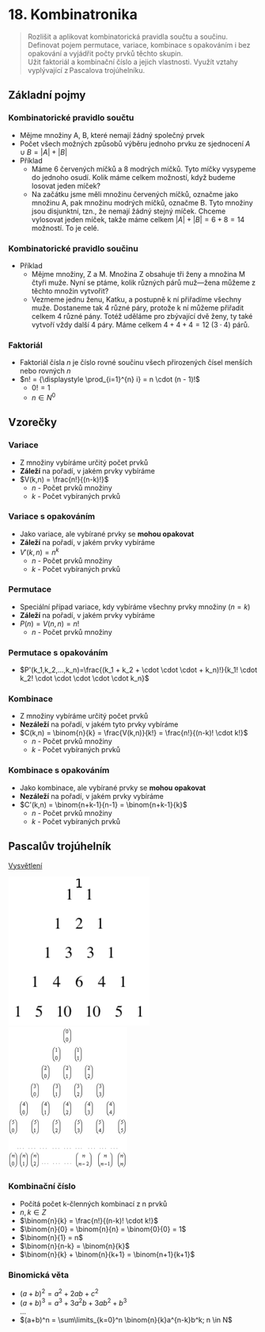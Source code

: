 # 18. Kombinatronika

> Rozlišit a aplikovat kombinatorická pravidla součtu a součinu. \
> Definovat pojem permutace, variace, kombinace s opakováním i bez opakování a vyjádřit počty prvků těchto skupin. \
> Užit faktoriál a kombinační číslo a jejich vlastnosti. Využít vztahy vyplývající z Pascalova trojúhelníku.

## Základní pojmy

### Kombinatorické pravidlo součtu

- Mějme množiny A, B, které nemají žádný společný prvek
- Počet všech možných způsobů výběru jednoho prvku ze sjednocení $A ∪ B = |A| + |B|$
- Příklad
  - Máme 6 červených míčků a 8 modrých míčků. Tyto míčky vysypeme do jednoho osudí. Kolik máme celkem možností, když budeme losovat jeden míček?
  - Na začátku jsme měli množinu červených míčků, označme jako množinu A, pak množinu modrých míčků, označme B. Tyto množiny jsou disjunktní, tzn., že nemají žádný stejný míček. Chceme vylosovat jeden míček, takže máme celkem $|A| + |B| = 6 + 8 = 14$ možností. To je celé.

### Kombinatorické pravidlo součinu

- Příklad
  - Mějme množiny, Z a M. Množina Z obsahuje tři ženy a množina M čtyři muže. Nyní se ptáme, kolik různých párů muž—žena můžeme z těchto množin vytvořit?
  - Vezmeme jednu ženu, Katku, a postupně k ní přiřadíme všechny muže. Dostaneme tak 4 různé páry, protože k ní můžeme přiřadit celkem 4 různé pány. Totéž uděláme pro zbývající dvě ženy, ty také vytvoří vždy další 4 páry. Máme celkem $4 + 4 + 4 = 12 \ (3 \cdot 4)$ párů.

### Faktoriál

- Faktoriál čísla $n$ je číslo rovné součinu všech přirozených čísel menších nebo rovných $n$
- $n! = {\displaystyle \prod_{i=1}^{n} i} = n \cdot (n - 1)!$
  - $0! = 1$
  - $n \in N^0$

## Vzorečky

### Variace

- Z množiny vybíráme určitý počet prvků
- **Záleží** na pořadí, v jakém prvky vybíráme
- $V(k,n) = \frac{n!}{(n-k)!}$
  - $n$ - Počet prvků množiny
  - $k$ - Počet vybíraných prvků

### Variace s opakováním

- Jako variace, ale vybírané prvky se **mohou opakovat**
- **Záleží** na pořadí, v jakém prvky vybíráme
- $V'(k,n) = n^k$
  - $n$ - Počet prvků množiny
  - $k$ - Počet vybíraných prvků

### Permutace

- Speciální případ variace, kdy vybíráme všechny prvky množiny ($n = k$)
- **Záleží** na pořadí, v jakém prvky vybíráme
- $P(n) = V(n,n) = n!$
  - $n$ - Počet prvků množiny

### Permutace s opakováním

- $P'(k_1,k_2,...,k_n)=\frac{(k_1 + k_2 + \cdot \cdot \cdot + k_n)!}{k_1! \cdot k_2! \cdot \cdot \cdot \cdot \cdot k_n}$

### Kombinace

- Z množiny vybíráme určitý počet prvků
- **Nezáleží** na pořadí, v jakém tyto prvky vybíráme
- $C(k,n) = \binom{n}{k} = \frac{V(k,n)}{k!} = \frac{n!}{(n-k)! \cdot k!}$
  - $n$ - Počet prvků množiny
  - $k$ - Počet vybíraných prvků

### Kombinace s opakováním

- Jako kombinace, ale vybírané prvky se **mohou opakovat**
- **Nezáleží** na pořadí, v jakém prvky vybíráme
- $C'(k,n) = \binom{n+k-1}{n-1} = \binom{n+k-1}{k}$
  - $n$ - Počet prvků množiny
  - $k$ - Počet vybíraných prvků

## Pascalův trojúhelník

[Vysvětlení](https://cs.wikipedia.org/wiki/Pascal%C5%AFv_troj%C3%BAheln%C3%ADk)

![Pascalův trojúhelník](./pascaluv_trojuhelnik.png)
![Pascalův trojúhelník](./pascaluv_trojuhelnik_2.png)

### Kombinační číslo

- Počítá počet k-členných kombinací z n prvků
- $n, k \in Z$
- $\binom{n}{k} = \frac{n!}{(n-k)! \cdot k!}$
- $\binom{n}{0} = \binom{n}{n} = \binom{0}{0} = 1$
- $\binom{n}{1} = n$
- $\binom{n}{n-k} = \binom{n}{k}$
- $\binom{n}{k} + \binom{n}{k+1} = \binom{n+1}{k+1}$

### Binomická věta

- $(a+b)^2 = a^2 + 2ab+c^2$
- $(a+b)^3 = a^3 + 3a^2b+3ab^2 + b^3$ \
  $...$
- $(a+b)^n = \sum\limits_{k=0}^n \binom{n}{k}a^{n-k}b^k; n \in N$
